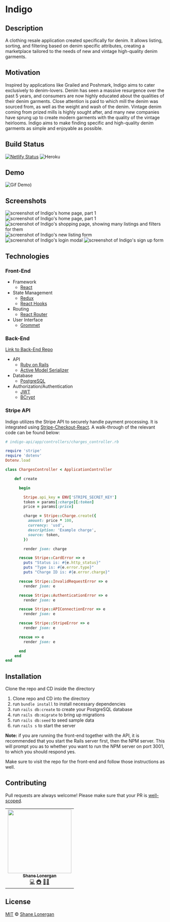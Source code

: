 # Indigo

## Description

A clothing resale application created specifically for denim. It allows listing, sorting, and filtering based on denim specific attributes, creating a marketplace tailored to the needs of new and vintage high-quality denim garments.

## Motivation

Inspired by applications like Grailed and Poshmark, Indigo aims to cater exclusively to denim-lovers. Denim has seen a massive resurgence over the past 5 years, and consumers are now highly educated about the qualities of their denim garments. Close attention is paid to which mill the denim was sourced from, as well as the weight and wash of the denim. Vintage denim coming from prized mills is highly sought after, and many new companies have sprung up to create modern garments with the quality of the vintage heirlooms. Indigo aims to make finding specific and high-quality denim garments as simple and enjoyable as possible.

## Build Status

[![Netlify Status](https://api.netlify.com/api/v1/badges/398cc6de-3a0b-4275-9a76-2dba030a0d30/deploy-status)](https://app.netlify.com/sites/indigo-deployment/deploys) ![Heroku](https://heroku-badge.herokuapp.com/?app=indigo-api-deployment&root=/users)

## Demo

![Gif Demo](https://media.giphy.com/media/XAxhTIvKIEA987chtR/giphy.gif))

## Screenshots

![screenshot of Indigo's home page, part 1](https://i.imgur.com/HbgjXLo.png)
![screenshot of Indigo's home page, part 1](https://i.imgur.com/empyegQ.png)
![screenshot of Indigo's shopping page, showing many listings and filters for them](https://i.imgur.com/zjqyQo1.png)
![screenshot of Indigo's new listing form](https://i.imgur.com/il30ZHy.png)
![screenshot of Indigo's login modal](https://i.imgur.com/XeJCIca.png)
![screenshot of Indigo's sign up form](https://i.imgur.com/w2evOpy.png)

## Technologies

### Front-End

- Framework
  - [React](www.github.com/react)
- State Management
  - [Redux](link)
  - [React Hooks](link)
- Routing
  - [React Router](link)
- User Interface
  - [Grommet](www.github.com/grommet)

### Back-End

[Link to Back-End Repo](https://github.com/shanelonergan/indigo-api)

- API
  - [Ruby on Rails](link)
  - [Active Model Serializer](link)
- Database
  - [PostgreSQL](link)
- Authorization/Authentication
  - [JWT](link)
  - [BCrypt](link)

### Stripe API

Indigo utilizes the Stripe API to securely handle payment processing. It is integrated using [Stripe-Checkout-React](link). A walk-through of the relevant code can be found below:

```ruby
# indigo-api/app/controllers/charges_controller.rb

require 'stripe'
require 'dotenv'
Dotenv.load

class ChargesController < ApplicationController

    def create

      begin

        Stripe.api_key = ENV['STRIPE_SECRET_KEY']
        token = params[:charge][:token]
        price = params[:price]

        charge = Stripe::Charge.create({
          amount: price * 100,
          currency: 'usd',
          description: 'Example charge',
          source: token,
        })

        render json: charge

      rescue Stripe::CardError => e
        puts "Status is: #{e.http_status}"
        puts "Type is: #{e.error.type}"
        puts "Charge ID is: #{e.error.charge}"

      rescue Stripe::InvalidRequestError => e
        render json: e

      rescue Stripe::AuthenticationError => e
        render json: e

      rescue Stripe::APIConnectionError => e
        render json: e

      rescue Stripe::StripeError => e
        render json: e

      rescue => e
        render json: e

      end
    end
end
```

## Installation

Clone the repo and CD inside the directory

1. Clone repo and CD into the directory
2. run `bundle install` to install necessary dependencies
3. run `rails db:create` to create your PostgreSQL database
4. run `rails db:migrate` to bring up migrations
5. run `rails db:seed` to seed sample data
6. run `rails s` to start the server

**Note:** if you are running the front-end together with the API, it is recommended that you start the Rails server first, then the NPM server. This will prompt you as to whether you want to run the NPM server on port 3001, to which you should respond yes.

Make sure to visit the repo for the front-end and follow those instructions as well.

## Contributing

Pull requests are always welcome! Please make sure that your PR is [well-scoped](https://www.netlify.com/blog/2020/03/31/how-to-scope-down-prs/).

<table>
  <tr>
    <td align="center"><a href="http://shanelonergan.dev/"><img src="https://avatars2.githubusercontent.com/u/52255508?s=400&u=ca705fb2292c36027735a9b012b720a0ce869649&v=4" width="200px;" alt=""/><br /><sub><b>Shane Lonergan</b></sub></a><br /><a href="https://github.com/shanelonergan/indigo/commits?author=shanelonergan" title="Code">💻</a> <a href="#infra-sruti" title="Infrastructure (Hosting, Build-Tools, etc)">🚇</a> <a href="https://github.com/sruti/covid19-riskfactors-app/issues/created_by/sruti https://github.com/shanelonergan/indigo/issues/created_by/shanelonergan" title="Bug reports">🐛</a><a href="#ideas-sruti" title="Ideas, Planning, & Feedback">💡</a></td>
    </tr>
</table>

## License

[MIT](https://choosealicense.com/licenses/mit/) © [Shane Lonergan](https://github.com/shanelonergan/)
